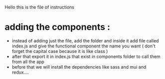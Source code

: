 Hello this is the file of instructions
# adding the components :
 - instead of adding just the file, add the folder and inside it add file called index.js and give the functional component the name you want ( don't forget the capital case because it is like class )
 - after that export it in index.js that exist in components folder to call them from all the app
 - before that we will install the dependencies like sass and mui and redux....
